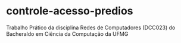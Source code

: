 # controle-acesso-predios

Trabalho Prático da disciplina Redes de Computadores (DCC023) do Bacheraldo em Ciência da Computação da UFMG
